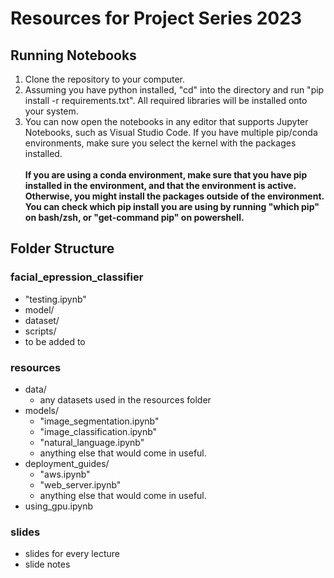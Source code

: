 # Resources for Project Series 2023

## Running Notebooks
1. Clone the repository to your computer.
2. Assuming you have python installed, "cd" into the directory and run "pip install -r requirements.txt". All required libraries will be installed onto your system.
3. You can now open the notebooks in any editor that supports Jupyter Notebooks, such as Visual Studio Code. If you have multiple pip/conda environments, make sure you select the kernel with the packages installed.\
\
**If you are using a conda environment, make sure that you have pip installed in the environment, and that the environment is active. Otherwise, you might install the packages outside of the environment. You can check which pip install you are using by running "which pip" on bash/zsh, or "get-command pip" on powershell.**

## Folder Structure
### facial_epression_classifier
- "testing.ipynb"
- model/
- dataset/
- scripts/
- to be added to
### resources
- data/
    - any datasets used in the resources folder
- models/
    - "image_segmentation.ipynb"
    - "image_classification.ipynb"
    - "natural_language.ipynb"
    - anything else that would come in useful.
- deployment_guides/
    - "aws.ipynb"
    - "web_server.ipynb"
    - anything else that would come in useful.
- using_gpu.ipynb
### slides
- slides for every lecture
- slide notes
